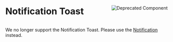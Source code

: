 <div style="display: inline-flex; align-items: center; justify-content: space-between; width: 100%;">
    <h1>Notification Toast</h1>
    <img src="assets/deprecated.png" alt="Deprecated Component" />
</div>

We no longer support the Notification Toast. Please use the [Notification](?path=/docs/beta-components-notification--standard) instead.
